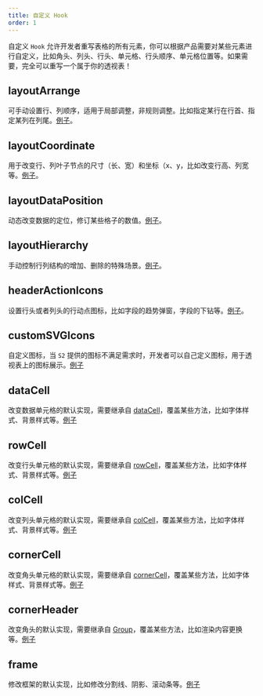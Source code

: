 ```yaml
---
title: 自定义 Hook
order: 1
---
```


自定义 `Hook` 允许开发者重写表格的所有元素，你可以根据产品需要对某些元素进行自定义，比如角头、列头、行头、单元格、行头顺序、单元格位置等。如果需要，完全可以重写一个属于你的透视表！

## layoutArrange

可手动设置行、列顺序，适用于局部调整，非规则调整。比如指定某行在行首、指定某列在列尾。[例子](/zh/examples/custom/layout-arrange#basic)。

## layoutCoordinate

用于改变行、列叶子节点的尺寸（长、宽）和坐标（x、y，比如改变行高、列宽等。[例子](/zh/examples/custom/layout-coordinate#basic)。

## layoutDataPosition

动态改变数据的定位，修订某些格子的数值。[例子](/zh/examples/custom/layout-data-position#basic)。

## layoutHierarchy

手动控制行列结构的增加、删除的特殊场景。[例子](/zh/examples/custom/layout-hierarchy#basic)。

## headerActionIcons

设置行头或者列头的行动点图标，比如字段的趋势弹窗，字段的下钻等。[例子](/zh/examples/custom/header-action-icon#basic)。

## customSVGIcons

自定义图标，当 `S2` 提供的图标不满足需求时，开发者可以自己定义图标，用于透视表上的图标展示。[例子](custom-svg-icon#basic)

## dataCell

改变数据单元格的默认实现，需要继承自 [dataCell](https://github.com/antvis/S2/blob/master/packages/s2-core/src/cell/data-cell.ts)，覆盖某些方法，比如字体样式、背景样式等。[例子](/zh/examples/custom/custom-cell#data-cell)

## rowCell

改变行头单元格的默认实现，需要继承自 [rowCell](https://github.com/antvis/S2/blob/master/packages/s2-core/src/cell/row-cell.ts)，覆盖某些方法，比如字体样式、背景样式等。[例子](/zh/examples/custom/custom-cell#row-cell)

## colCell

改变列头单元格的默认实现，需要继承自 [colCell](https://github.com/antvis/S2/blob/master/packages/s2-core/src/cell/col-cell.ts)，覆盖某些方法，比如字体样式、背景样式等。[例子](/zh/examples/custom/custom-cell#col-cell)

## cornerCell

改变角头单元格的默认实现，需要继承自 [cornerCell](https://github.com/antvis/S2/blob/master/packages/s2-core/src/cell/corner-cell.ts)，覆盖某些方法，比如字体样式、背景样式等。[例子](/zh/examples/custom/custom-cell#corner-cell)

## cornerHeader

改变角头的默认实现，需要继承自 [Group](https://g.antv.vision/zh/docs/api/group)，覆盖某些方法，比如渲染内容更换等。[例子](/zh/examples/custom/custom-cell#corner-cell)

## frame

修改框架的默认实现，比如修改分割线、阴影、滚动条等。[例子](/zh/examples/case/measure-comparison#basic)
